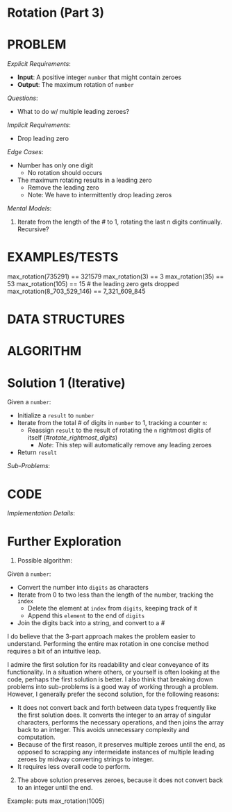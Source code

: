# Rotation (Part 3)

# PROBLEM

*Explicit Requirements*:
- **Input**: A positive integer `number` that might contain zeroes
- **Output**: The maximum rotation of `number`

*Questions*:
- What to do w/ multiple leading zeroes?

*Implicit Requirements*:
- Drop leading zero

*Edge Cases*:
- Number has only one digit
  - No rotation should occurs
- The maximum rotating results in a leading zero
  - Remove the leading zero
  - Note: We have to intermittently drop leading zeros


*Mental Models*:
1. Iterate from the length of the # to 1, rotating the last n digits continually. Recursive?

# EXAMPLES/TESTS

max_rotation(735291) == 321579
max_rotation(3) == 3
max_rotation(35) == 53
max_rotation(105) == 15 # the leading zero gets dropped
max_rotation(8_703_529_146) == 7_321_609_845

# DATA STRUCTURES



# ALGORITHM

# Solution 1 (Iterative)

Given a `number`:
- Initialize a `result` to `number`
- Iterate from the total # of digits in `number` to 1, tracking a counter `n`:
  - Reassign `result` to the result of rotating the `n` rightmost digits of itself (*#rotate_rightmost_digits*)
    - *Note*: This step will automatically remove any leading zeroes
- Return `result`

*Sub-Problems*:




# CODE

*Implementation Details*:

# Further Exploration

1. Possible algorithm:

Given a `number`:
- Convert the number into `digits` as characters
- Iterate from 0 to two less than the length of the number, tracking the `index`
  - Delete the element at `index` from `digits`, keeping track of it
  - Append this `element` to the end of `digits`
- Join the digits back into a string, and convert to a #

I do believe that the 3-part approach makes the problem easier to understand. Performing the entire max rotation in one concise method requires a bit of an intuitive leap.

I admire the first solution for its readability and clear conveyance of its functionality. In a situation where others, or yourself is often looking at the code, perhaps the first solution is better. I also think that breaking down problems into sub-problems is a good way of working through a problem. However, I generally prefer the second solution, for the following reasons:

- It does not convert back and forth between data types frequently like the first solution does. It converts the integer to an array of singular characters, performs the necessary operations, and then joins the array back to an integer. This avoids unnecessary complexity and computation.
- Because of the first reason, it preserves multiple zeroes until the end, as opposed to scrapping any intermeidate instances of multiple leading zeroes by midway converting strings to integer.
- It requires less overall code to perform.

2. The above solution preserves zeroes, because it does not convert back to an integer until the end.

Example: puts max_rotation(1005)
